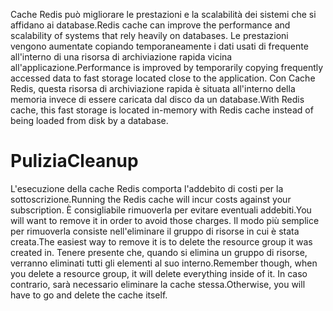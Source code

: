 <span data-ttu-id="1c9e8-101">Cache Redis può migliorare le prestazioni e la scalabilità dei sistemi che si affidano ai database.</span><span class="sxs-lookup"><span data-stu-id="1c9e8-101">Redis cache can improve the performance and scalability of systems that rely heavily on databases.</span></span> <span data-ttu-id="1c9e8-102">Le prestazioni vengono aumentate copiando temporaneamente i dati usati di frequente all'interno di una risorsa di archiviazione rapida vicina all'applicazione.</span><span class="sxs-lookup"><span data-stu-id="1c9e8-102">Performance is improved by temporarily copying frequently accessed data to fast storage located close to the application.</span></span> <span data-ttu-id="1c9e8-103">Con Cache Redis, questa risorsa di archiviazione rapida è situata all'interno della memoria invece di essere caricata dal disco da un database.</span><span class="sxs-lookup"><span data-stu-id="1c9e8-103">With Redis cache, this fast storage is located in-memory with Redis cache instead of being loaded from disk by a database.</span></span>

# <a name="cleanup"></a><span data-ttu-id="1c9e8-104">Pulizia</span><span class="sxs-lookup"><span data-stu-id="1c9e8-104">Cleanup</span></span>

<span data-ttu-id="1c9e8-105">L'esecuzione della cache Redis comporta l'addebito di costi per la sottoscrizione.</span><span class="sxs-lookup"><span data-stu-id="1c9e8-105">Running the Redis cache will incur costs against your subscription.</span></span> <span data-ttu-id="1c9e8-106">È consigliabile rimuoverla per evitare eventuali addebiti.</span><span class="sxs-lookup"><span data-stu-id="1c9e8-106">You will want to remove it in order to avoid those charges.</span></span> <span data-ttu-id="1c9e8-107">Il modo più semplice per rimuoverla consiste nell'eliminare il gruppo di risorse in cui è stata creata.</span><span class="sxs-lookup"><span data-stu-id="1c9e8-107">The easiest way to remove it is to delete the resource group it was created in.</span></span> <span data-ttu-id="1c9e8-108">Tenere presente che, quando si elimina un gruppo di risorse, verranno eliminati tutti gli elementi al suo interno.</span><span class="sxs-lookup"><span data-stu-id="1c9e8-108">Remember though, when you delete a resource group, it will delete everything inside of it.</span></span> <span data-ttu-id="1c9e8-109">In caso contrario, sarà necessario eliminare la cache stessa.</span><span class="sxs-lookup"><span data-stu-id="1c9e8-109">Otherwise, you will have to go and delete the cache itself.</span></span>